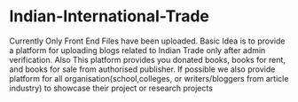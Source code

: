 # Indian-International-Trade

Currently Only Front End Files have been uploaded.
Basic Idea is to provide a platform for uploading blogs related to Indian Trade only after admin verification.
Also This platform provides you donated books, books for rent, and books for sale from authorised publisher.
If possible we also provide platform for all organisation(school,colleges, or writers/bloggers from article industry) to showcase their project or research projects
